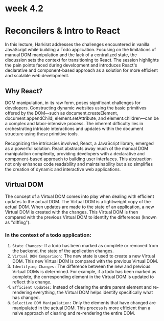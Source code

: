 # week 4.2

# Reconcilers & Intro to React
In this lecture, Harkirat addresses the challenges encountered in vanilla JavaScript while building a Todo application. Focusing on the limitations of manual DOM manipulation and the lack of a centralized state, the discussion sets the context for transitioning to React. The session highlights the pain points faced during development and introduces React's declarative and component-based approach as a solution for more efficient and scalable web development.

## Why React?
DOM manipulation, in its raw form, poses significant challenges for developers. Constructing dynamic websites using the basic primitives offered by the DOM—such as document.createElement, document.appendChild, element.setAttribute, and element.children—can be a complex and labor-intensive process. The inherent difficulty lies in orchestrating intricate interactions and updates within the document structure using these primitive tools. 
 
Recognizing the intricacies involved, React, a JavaScript library, emerged as a powerful solution. React abstracts away much of the manual DOM manipulation complexity, providing developers with a declarative and component-based approach to building user interfaces. This abstraction not only enhances code readability and maintainability but also simplifies the creation of dynamic and interactive web applications.

## Virtual DOM
The concept of a Virtual DOM comes into play when dealing with efficient updates to the actual DOM. 
The Virtual DOM is a lightweight copy of the actual DOM. When updates are made to the state of an application, a new Virtual DOM is created with the changes. This Virtual DOM is then compared with the previous Virtual DOM to identify the differences (known as "diffing").

### In the context of a todo application:
1. `State Changes:` If a todo has been marked as complete or removed from the backend, the state of the application changes.
2. `Virtual DOM Comparison:` The new state is used to create a new Virtual DOM. This new Virtual DOM is compared with the previous Virtual DOM.
3. `Identifying Changes:` The difference between the new and previous Virtual DOMs is determined. For example, if a todo has been marked as complete, the corresponding element in the Virtual DOM is updated to reflect this change.
4. `Efficient Updates:` Instead of clearing the entire parent element and re-rendering everything, the Virtual DOM helps identify specifically what has changed.
5. `Selective DOM Manipulation:`
Only the elements that have changed are manipulated in the actual DOM. This process is more efficient than a naive approach of clearing and re-rendering the entire DOM.

